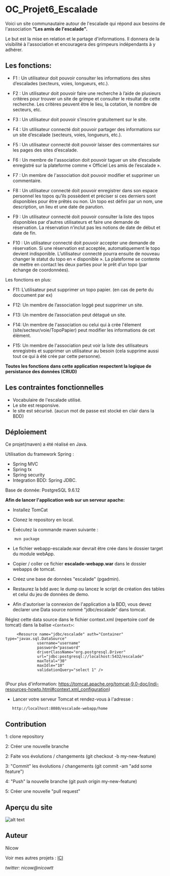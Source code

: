 # OC_Projet6_Escalade

Voici un site communautaire autour de l'escalade qui répond 
aux besoins de l'association **"Les amis de l'escalade".**

Le but est la mise en relation et le partage d'informations. 
Il donnera de la visibilité à l'association et encouragera 
des grimpeurs indépendants à y adhérer.

## Les fonctions:

- F1 : Un utilisateur doit pouvoir consulter les informations des sites
d’escalades (secteurs, voies, longueurs, etc.).

- F2 : Un utilisateur doit pouvoir faire une recherche à l’aide de plusieurs
  critères pour trouver un site de grimpe et consulter le résultat de cette
  recherche. Les critères peuvent être le lieu, la cotation, le nombre de
  secteurs, etc.

- F3 : Un utilisateur doit pouvoir s’inscrire gratuitement sur le site.

- F4 : Un utilisateur connecté doit pouvoir partager des informations sur un
site d’escalade (secteurs, voies, longueurs, etc.).

- F5 : Un utilisateur connecté doit pouvoir laisser des commentaires sur les
pages des sites d’escalade.

- F6 : Un membre de l'association doit pouvoir taguer un site d’escalade
enregistré sur la plateforme comme « Officiel Les amis de l’escalade ».

- F7 : Un membre de l'association doit pouvoir modifier et supprimer un
commentaire.

- F8 : Un utilisateur connecté doit pouvoir enregistrer dans son espace
personnel les topos qu’ils possèdent et préciser si ces derniers sont
disponibles pour être prêtés ou non.
Un topo est défini par un nom, une description, un lieu et une date de
parution.

- F9 : Un utilisateur connecté doit pouvoir consulter la liste des topos
disponibles par d’autres utilisateurs et faire une demande de réservation.
La réservation n’inclut pas les notions de date de début et date de fin.

- F10 : Un utilisateur connecté doit pouvoir accepter une demande de
réservation. Si une réservation est acceptée, automatiquement le topo
devient indisponible. L’utilisateur connecté pourra ensuite de nouveau
changer le statut du topo en « disponible ».
La plateforme se contente de mettre en contact les deux parties pour le
prêt d’un topo (par échange de coordonnées).

Les fonctions en plus:

- F11: L’utilisateur peut supprimer un topo papier. (en cas de perte du doccument par ex)

- F12: Un membre de l’association loggé peut supprimer un site. 

- F13: Un membre de l’association peut détagué un site.

- F14: Un membre de l'association ou celui qui à crée l'élement (site/secteur/voie/TopoPapier)
peut modifier les informations de cet élément.

- F15: Un membre de l'association peut voir la liste des utilisateurs enregistrés et 
supprimer un utilisateur au besoin (cela supprime aussi tout ce qui à été crée par cette personne).

**Toutes les fonctions dans cette application respectent la logique de persistance
des données (CRUD)**

## Les contraintes fonctionnelles

- Vocabulaire de l'escalade utilisé.
- Le site est responsive.
- le site est sécurisé. (aucun mot de passe est stocké en clair dans la BDD)

## Déploiement

Ce projet(maven) a été réalisé en Java.

Utilisation du framework Spring :
 - Spring MVC 
 - Spring tx
 - Spring security 
 - Integration BDD: Spring JDBC.

Base de donnée: PostgreSQL 9.6.12

**Afin de lancer l'application web sur un serveur apache:**

- Installez TomCat

- Clonez le repository en local.

- Exécutez la commande maven suivante :

```
    mvn package
```

- Le fichier webapp-escalade.war devrait être crée dans le dossier target du module webApp.
    
- Copier / coller ce fichier **escalade-webapp.war** dans le dossier webapps de tomcat.

- Créez une base de données "escalade" (pgadmin).

- Restaurez la bdd avec le dump ou lancez le script de création des tables et celui du jeu de données de demo.

- Afin d'autoriser la connexion de l'application a la BDD, vous devez declarer une 
Data source nommé "jdbc/escalade" dans tomcat.

Réglez cette data source dans le fichier context.xml (repertoire conf de tomcat) dans la balise ```<Context>```:
```
     <Resource name="jdbc/escalade" auth="Container" type="javax.sql.DataSource"
              username="username"
              password="password"
              driverClassName="org.postgresql.Driver"
              url="jdbc:postgresql://localhost:5432/escalade"
              maxTotal="30"
              maxIdle="10"
              validationQuery="select 1" /> 
             
```
(Pour plus d'information: https://tomcat.apache.org/tomcat-9.0-doc/jndi-resources-howto.html#context.xml_configuration)

- Lancer votre serveur Tomcat et rendez-vous à l'adresse :
```
   http://localhost:8080/escalade-webapp/home
``` 

## Contribution

1: clone repository

2: Créer une nouvelle branche

2: Faite vos évolutions / changements (git checkout -b my-new-feature)

3: "Commit" les évolutions / changements (git commit -am "add some feature")

4: "Push" la nouvelle branche (git push origin my-new-feature)

5: Créer une nouvelle "pull request"

## Aperçu du site

![alt text](https://image.noelshack.com/fichiers/2019/28/3/1562746558-view-site.jpg)

## Auteur
Nicow

Voir mes autres projets :
[ICI](https://github.com/nicowtt?tab=repositories)

*twitter: nicow@nicowtt*




